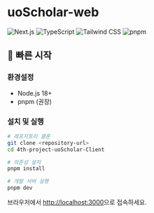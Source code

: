 # uoScholar-web

![Next.js](https://img.shields.io/badge/Next.js-15.5.3-black?logo=next.js)
![TypeScript](https://img.shields.io/badge/TypeScript-5.9.2-blue?logo=typescript)
![Tailwind CSS](https://img.shields.io/badge/Tailwind_CSS-4.1.13-06B6D4?logo=tailwindcss)
![pnpm](https://img.shields.io/badge/pnpm-10.15.1-orange?logo=pnpm)

## 🚀 빠른 시작

### 환경설정

- Node.js 18+
- pnpm (권장)

### 설치 및 실행

```bash
# 레포지토리 클론
git clone <repository-url>
cd 4th-project-uoScholar-Client

# 의존성 설치
pnpm install

# 개발 서버 실행
pnpm dev
```

브라우저에서 [http://localhost:3000](http://localhost:3000)으로 접속하세요.
